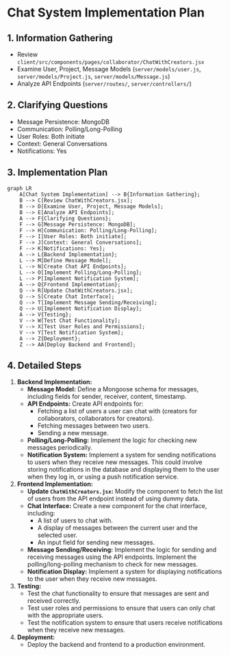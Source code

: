 # Chat System Implementation Plan

## 1. Information Gathering

*   Review `client/src/components/pages/collaborator/ChatWithCreators.jsx`
*   Examine User, Project, Message Models (`server/models/user.js`, `server/models/Project.js`, `server/models/Message.js`)
*   Analyze API Endpoints (`server/routes/`, `server/controllers/`)

## 2. Clarifying Questions

*   Message Persistence: MongoDB
*   Communication: Polling/Long-Polling
*   User Roles: Both initiate
*   Context: General Conversations
*   Notifications: Yes

## 3. Implementation Plan

```mermaid
graph LR
    A[Chat System Implementation] --> B{Information Gathering};
    B --> C[Review ChatWithCreators.jsx];
    B --> D[Examine User, Project, Message Models];
    B --> E[Analyze API Endpoints];
    A --> F{Clarifying Questions};
    F --> G[Message Persistence: MongoDB];
    F --> H[Communication: Polling/Long-Polling];
    F --> I[User Roles: Both initiate];
    F --> J[Context: General Conversations];
    F --> K[Notifications: Yes];
    A --> L{Backend Implementation};
    L --> M[Define Message Model];
    L --> N[Create Chat API Endpoints];
    L --> O[Implement Polling/Long-Polling];
    L --> P[Implement Notification System];
    A --> Q{Frontend Implementation};
    Q --> R[Update ChatWithCreators.jsx];
    Q --> S[Create Chat Interface];
    Q --> T[Implement Message Sending/Receiving];
    Q --> U[Implement Notification Display];
    A --> V{Testing};
    V --> W[Test Chat Functionality];
    V --> X[Test User Roles and Permissions];
    V --> Y[Test Notification System];
    A --> Z{Deployment};
    Z --> AA[Deploy Backend and Frontend];
```

## 4. Detailed Steps

1.  **Backend Implementation:**
    *   **Message Model:** Define a Mongoose schema for messages, including fields for sender, receiver, content, timestamp.
    *   **API Endpoints:** Create API endpoints for:
        *   Fetching a list of users a user can chat with (creators for collaborators, collaborators for creators).
        *   Fetching messages between two users.
        *   Sending a new message.
    *   **Polling/Long-Polling:** Implement the logic for checking new messages periodically.
    *   **Notification System:** Implement a system for sending notifications to users when they receive new messages. This could involve storing notifications in the database and displaying them to the user when they log in, or using a push notification service.
2.  **Frontend Implementation:**
    *   **Update `ChatWithCreators.jsx`:** Modify the component to fetch the list of users from the API endpoint instead of using dummy data.
    *   **Chat Interface:** Create a new component for the chat interface, including:
        *   A list of users to chat with.
        *   A display of messages between the current user and the selected user.
        *   An input field for sending new messages.
    *   **Message Sending/Receiving:** Implement the logic for sending and receiving messages using the API endpoints. Implement the polling/long-polling mechanism to check for new messages.
    *   **Notification Display:** Implement a system for displaying notifications to the user when they receive new messages.
3.  **Testing:**
    *   Test the chat functionality to ensure that messages are sent and received correctly.
    *   Test user roles and permissions to ensure that users can only chat with the appropriate users.
    *   Test the notification system to ensure that users receive notifications when they receive new messages.
4.  **Deployment:**
    *   Deploy the backend and frontend to a production environment.